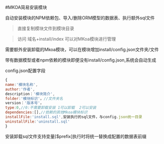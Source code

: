 #MKOA简易安装模块

自动安装模块的NPM依赖包、导入/删除ORM模型的数据表、执行额外sql文件

>直接复制模块文件到模块目录

>访问 域名+install/index 可以对MKoa模块进行管理

需要额外安装卸载的Mkoa模块，可以在模块增加install/config.json文件夹/文件

带有数据模型或者npm依赖的模块即便没有install/config.json,系统会自动生成

config.json配置字段
```js
{
name:'模块名称',
author:'作者',
description：'模块简介',
folder:'模块标识'，//文件夹名
version：'版本号'，
type:0,//0:不需要卸载安装 1可以卸载  2可以安装
dependencies:[],//依赖的其他Mkoa模块标识
installFile:'install.sql',安装执行的sql文件，与config.json统一目录
uninstallFile:'uninstall.sql'
}
```
安装卸载sql文件支持变量[$prefix]执行时将统一替换成配置的数据表前缀


